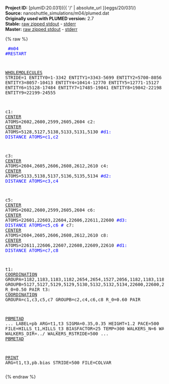 **Project ID:** [plumID:20.031]({{ '/' | absolute_url }}eggs/20/031/)  
**Source:** nanoshuttle_simulations/m04/plumed.dat  
**Originally used with PLUMED version:** 2.7  
**Stable:** [raw zipped stdout](plumed.dat.plumed.stdout.txt.zip) - [stderr](plumed.dat.plumed.stderr)  
**Master:** [raw zipped stdout](plumed.dat.plumed_master.stdout.txt.zip) - [stderr](plumed.dat.plumed_master.stderr)  

{% raw %}<pre>
<span style="color:blue">#m04</span>
<span style="color:blue">#RESTART</span>

<a href="https://plumed.github.io/doc-master/user-doc/html/_w_h_o_l_e_m_o_l_e_c_u_l_e_s.html">WHOLEMOLECULES</a> STRIDE=1 ENTITY0=1-3342 ENTITY1=3343-5699 ENTITY2=5700-8056 ENTITY3=8057-10413 ENTITY4=10414-12770 ENTITY5=12771-15127 ENTITY6=15128-17484 ENTITY7=17485-19841 ENTITY8=19842-22198 ENTITY9=22199-24555

c1: <a href="https://plumed.github.io/doc-master/user-doc/html/_c_e_n_t_e_r.html">CENTER</a> ATOMS=2602,2600,2599,2605,2604
c2: <a href="https://plumed.github.io/doc-master/user-doc/html/_c_e_n_t_e_r.html">CENTER</a> ATOMS=5128,5127,5138,5133,5131,5130
<span style="color:blue">#d1: DISTANCE ATOMS=c1,c2</span>

c3: <a href="https://plumed.github.io/doc-master/user-doc/html/_c_e_n_t_e_r.html">CENTER</a> ATOMS=2604,2605,2606,2608,2612,2610
c4: <a href="https://plumed.github.io/doc-master/user-doc/html/_c_e_n_t_e_r.html">CENTER</a> ATOMS=5133,5138,5137,5136,5135,5134
<span style="color:blue">#d2: DISTANCE ATOMS=c3,c4</span>

c5: <a href="https://plumed.github.io/doc-master/user-doc/html/_c_e_n_t_e_r.html">CENTER</a> ATOMS=2602,2600,2599,2605,2604
c6: <a href="https://plumed.github.io/doc-master/user-doc/html/_c_e_n_t_e_r.html">CENTER</a> ATOMS=22601,22603,22604,22606,22611,22600
<span style="color:blue">#d3: DISTANCE ATOMS=c5,c6</span>
<span style="color:blue">#</span>
c7: <a href="https://plumed.github.io/doc-master/user-doc/html/_c_e_n_t_e_r.html">CENTER</a> ATOMS=2604,2605,2606,2608,2612,2610
c8: <a href="https://plumed.github.io/doc-master/user-doc/html/_c_e_n_t_e_r.html">CENTER</a> ATOMS=22611,22606,22607,22608,22609,22610
<span style="color:blue">#d1: DISTANCE ATOMS=c7,c8</span>


t1: <a href="https://plumed.github.io/doc-master/user-doc/html/_c_o_o_r_d_i_n_a_t_i_o_n.html">COORDINATION</a> GROUPA=1182,1183,1183,1182,2654,2654,1527,2056,1182,1183,1183,1182,2654,2654,1527,2056 GROUPB=5127,5127,5129,5129,5130,5132,5132,5134,22600,22600,22602,22602,22603,22605,22605,22607 R_0=0.50 PAIR
t3: <a href="https://plumed.github.io/doc-master/user-doc/html/_c_o_o_r_d_i_n_a_t_i_o_n.html">COORDINATION</a> GROUPA=c1,c3,c5,c7  GROUPB=c2,c4,c6,c8 R_0=0.60 PAIR


<a href="https://plumed.github.io/doc-master/user-doc/html/_p_b_m_e_t_a_d.html">PBMETAD</a> ...
LABEL=pb ARG=t1,t3 SIGMA=0.35,0.35 HEIGHT=1.2 PACE=500 FILE=HILLS_t1,HILLS_t3 BIASFACTOR=25 TEMP=300
WALKERS_N=6
WALKERS_ID=0
WALKERS_DIR=../
WALKERS_RSTRIDE=500
... <a href="https://plumed.github.io/doc-master/user-doc/html/_p_b_m_e_t_a_d.html">PBMETAD</a>

<a href="https://plumed.github.io/doc-master/user-doc/html/_p_r_i_n_t.html">PRINT</a> ARG=t1,t3,pb.bias  STRIDE=500   FILE=COLVAR
</pre>{% endraw %}
